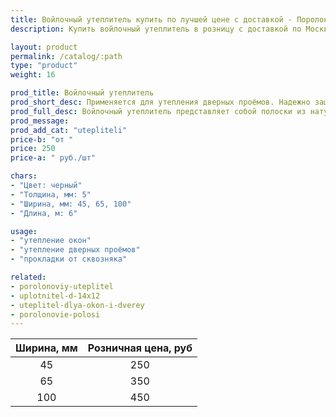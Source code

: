 ```yaml
---
title: Войлочный утеплитель купить по лучшей цене с доставкой - Поролоныч
description: Купить войлочный утеплитель в розницу с доставкой по Москве в интернет-магазине Поролоныча.

layout: product
permalink: /catalog/:path
type: "product"
weight: 16

prod_title: Войлочный утеплитель
prod_short_desc: Применяется для утепления дверных проёмов. Надежно защищает от сквозняков и попадания холодного воздуха в помещение.
prod_full_desc: Войлочный утеплитель представляет собой полоски из натурального войлока шириной 45, 65 и 100 мм. Используется для утепления дверей и окон. Обладает отличными тепло- и звукоизоляционными свойствами.
prod_message:
prod_add_cat: "utepliteli"
price-b: "от "
price: 250
price-a: " руб./шт"

chars:
- "Цвет: черный"
- "Толщина, мм: 5"
- "Ширина, мм: 45, 65, 100"
- "Длина, м: 6"

usage:
- "утепление окон"
- "утепление дверных проёмов"
- "прокладки от сквозняка"

related:
- porolonoviy-uteplitel
- uplotnitel-d-14x12
- uteplitel-dlya-okon-i-dverey
- porolonovie-polosi
---
```

| Ширина, мм | Розничная цена, руб |
|:--:|:--:|
|45|250|
|65|350|
|100|450|
